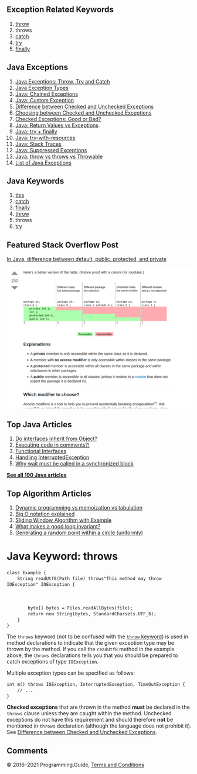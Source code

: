 



## Exception Related Keywords

1.  [throw](throw.html)
2.  throws
3.  [catch](catch.html)
4.  [try](try.html)
5.  [finally](finally.html)

## Java Exceptions

1.  [Java Exceptions: Throw, Try and Catch](exceptions-throw-try-catch.html)
2.  [Java Exception Types](exception-types.html)
3.  [Java: Chained Exceptions](chained-exceptions.html)
4.  [Java: Custom Exception](custom-exception.html)
5.  [Difference between Checked and Unchecked Exceptions](difference-between-checked-and-unchecked-exceptions.html)
6.  [Choosing between Checked and Unchecked Exceptions](choosing-between-checked-and-unchecked-exceptions.html)
7.  [Checked Exceptions: Good or Bad?](checked-exceptions-good-or-bad.html)
8.  [Java: Return Values vs Exceptions](return-values-vs-exceptions.html)
9.  [Java: try + finally](try-finally.html)
10. [Java: try-with-resources](try-with-resources.html)
11. [Java: Stack Traces](stack-trace.html)
12. [Java: Suppressed Exceptions](suppressed-exceptions.html)
13. [Java: throw vs throws vs Throwable](throw-vs-throws-vs-throwable.html)
14. [List of Java Exceptions](list-of-java-exceptions.html)

## Java Keywords

1.  [this](this.html)
2.  [catch](catch.html)
3.  [finally](finally.html)
4.  [throw](throw.html)
5.  throws
6.  [try](try.html)

## Featured Stack Overflow Post

[In Java, difference between default, public, protected, and private](https://stackoverflow.com/a/33627846/276052)

[<img src="../images/so-featured-33627846.png" alt="StackOverflow screenshot thumbnail" class="screenshot" />](https://stackoverflow.com/a/33627846/276052)



## Top Java Articles

1.  [Do interfaces inherit from Object?](do-interfaces-inherit-from-object.html)
2.  [Executing code in comments?!](executing-code-in-comments.html)
3.  [Functional Interfaces](functional-interfaces.html)
4.  [Handling InterruptedException](handling-interrupted-exceptions.html)
5.  [Why wait must be called in a synchronized block](why-wait-must-be-in-synchronized.html)

[**See all 190 Java articles**](index.html)

## Top Algorithm Articles

1.  [Dynamic programming vs memoization vs tabulation](../dynamic-programming-vs-memoization-vs-tabulation.html)
2.  [Big O notation explained](../big-o-notation-explained.html)
3.  [Sliding Window Algorithm with Example](../sliding-window-example.html)
4.  [What makes a good loop invariant?](../what-makes-a-good-loop-invariant.html)
5.  [Generating a random point within a circle (uniformly)](../random-point-within-circle.html)

# Java Keyword: throws

    class Example {
        String readUtf8(Path file) throws"This method may throw IOException" IOException {



            byte[] bytes = Files.readAllBytes(file);
            return new String(bytes, StandardCharsets.UTF_8);
        }
    }

The `throws` keyword (not to be confused with the [`throw` keyword](throw.html)) is used in method declarations to indicate that the given exception type may be thrown by the method. If you call the `readUtf8` method in the example above, the `throws` declarations tells you that you should be prepared to catch exceptions of type `IOException`.

Multiple exception types can be specified as follows:

    int m() throws IOException, InterruptedException, TimeOutException {
        // ...
    }

**Checked exceptions** that are thrown in the method **must** be declared in the `throws` clause unless they are caught within the method. Unchecked exceptions do not have this requirement and should therefore **not** be mentioned in `throws` declaration (although the language does not prohibit it). See [Difference between Checked and Unchecked Exceptions](difference-between-checked-and-unchecked-exceptions.html).

## Comments



© 2016–2021 Programming.Guide, [Terms and Conditions](../terms-and-conditions.html)
